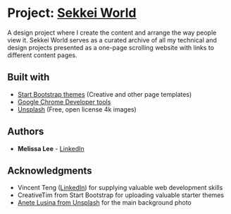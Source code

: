 # Project: [Sekkei World](http://sekkeiworld.com/)
A design project where I create the content and arrange the way people view it. Sekkei World serves as a curated archive of all my technical and design projects presented as a one-page scrolling website with links to different content pages.

## Built with
* [Start Bootstrap themes](https://startbootstrap.com/template-categories/all/) (Creative and other page templates) 
* [Google Chrome Developer tools](https://developers.google.com/web/tools/chrome-devtools/)
* [Unsplash](https://unsplash.com/) (Free, open license 4k images)

## Authors
* **Melissa Lee** - [LinkedIn](https://www.linkedin.com/in/melissa-lee-b12248110/)

## Acknowledgments
* Vincent Teng ([LinkedIn](https://www.linkedin.com/in/vincent-teng/)) for supplying valuable web development skills
* CreativeTim from Start Bootstrap for uploading valuable starter themes
* [Anete Lusina from Unsplash](https://unsplash.com/@anete_lusina) for the main background photo 
